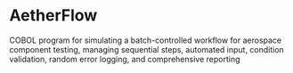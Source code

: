 # AetherFlow
COBOL program for simulating a batch-controlled workflow for aerospace component testing, managing sequential steps, automated input, condition validation, random error logging, and comprehensive reporting
